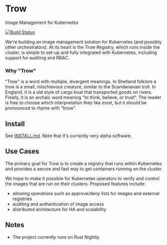 # Trow
Image Management for Kubernetes

[![Build Status](https://travis-ci.org/ContainerSolutions/trow.svg?branch=master)](https://travis-ci.org/ContainerSolutions/trow)

We're building an image management solution for Kubernetes (and possibly other orchestrators).
At its heart is the Trow Registry, which runs inside the cluster, is simple to set-up and fully
integrated with Kubernetes, including support for auditing and RBAC.

### Why "Trow"

"Trow" is a word with multiple, divergent meanings. In Shetland folklore a trow
is a small, mischievous creature, similar to the Scandanavian troll. In England,
it is a old style of cargo boat that transported goods on rivers. Finally, it is
an archaic word meaning "to think, believe, or trust". The reader is free to
choose which interpretation they like most, but it should be pronounced to rhyme
with "brow".
 
## Install

See [INSTALL.md](./INSTALL.md). Note that it's currently very alpha software.

## Use Cases

The primary goal for Trow is to create a registry that runs within Kubernetes
and provides a secure and fast way to get containers running on the cluster.

We hope to make it possible for Kubernetes operators to verify and control the
images that are run on their clusters. Proposed features include:

 - allowing operations such as approve/deny lists for images and external registries
 - auditing and authentication of image access 
 - distributed architecture for HA and scalability
 
## Notes

- The project currently runs on Rust Nightly.
